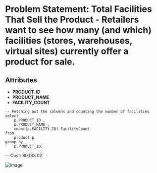 # Problem Statement: Total Facilities That Sell the Product - Retailers want to see how many (and which) facilities (stores, warehouses, virtual sites) currently offer a product for sale.

## Attributes
- **PRODUCT_ID**
- **PRODUCT_NAME**
- **FACILITY_COUNT**

```
-- Fetching out the columns and counting the number of facilities
select
	p.PRODUCT_ID ,
	p.PRODUCT_NAME ,
	count(p.FACILITY_ID) FacilityCount
from
	product p
group by
	p.PRODUCT_ID;
```

-- Cost: 80,133.02

![image](https://github.com/user-attachments/assets/b885084c-d19b-41d5-956a-b116bee1f810)
